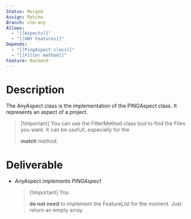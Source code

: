```yaml
---
Status: Merged
Assign: Matcha
Branch: slm-any
Allows:
  - "[[Aspects]]"
  - "[[ANY Features]]"
Depends:
  - "[[PingAspect class]]"
  - "[[Filter method]]"
Feature: Backend
---
```

# Description
The AnyAspect class is the implementation of the PINGAspect class. It represents an aspect of a project.

> [!important] You can use the FilterMethod class tool to find the Files you want. It can be usefull, especially for the
> 
> **match** method.
# Deliverable
- AnyAspect _implements PINGAspect_
    
    > [!important] You
    > 
    > **do not need** to implement the FeatureList for the moment. Just return an empty array.